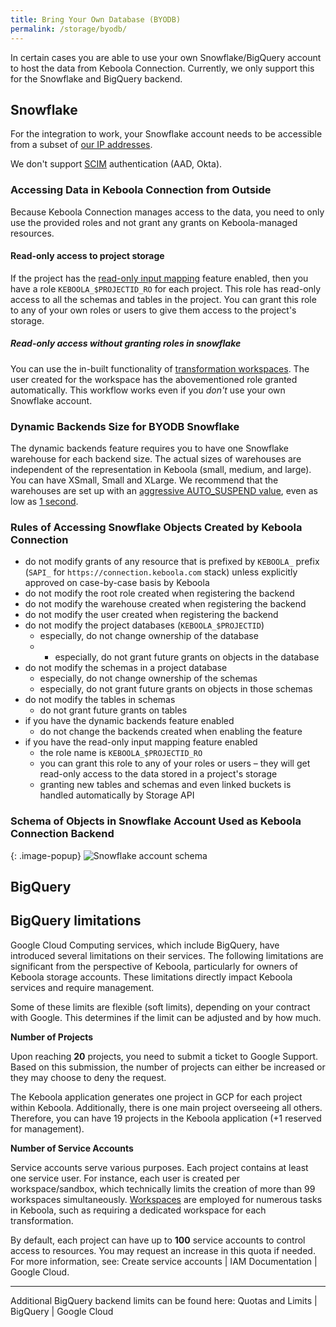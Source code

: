 ```yaml
---
title: Bring Your Own Database (BYODB)
permalink: /storage/byodb/
---
```


In certain cases you are able to use your own Snowflake/BigQuery account to host the data from Keboola Connection. Currently, we only support this for the Snowflake and BigQuery backend.  

## Snowflake

For the integration to work, your Snowflake account needs to be accessible from a subset of [our IP addresses](/components/ip-addresses/).

We don't support [SCIM](https://docs.snowflake.com/en/user-guide/scim.html) authentication (AAD, Okta). 

### Accessing Data in Keboola Connection from Outside

Because Keboola Connection manages access to the data, you need to only use the provided roles and not grant any grants on Keboola-managed resources. 

#### Read-only access to project storage

If the project has the [read-only input mapping](/transformations/mappings/#read-only-input-mapping) feature enabled, then you have a role `KEBOOLA_$PROJECTID_RO` for each project. This role has read-only access to all the schemas and tables in the project. You can grant this role to any of your own roles or users to give them access to the project's storage.

##### Read-only access without granting roles in snowflake

You can use the in-built functionality of [transformation workspaces](/transformations/workspace/). The user created for the workspace has the abovementioned role granted automatically. This workflow works even if you *don't* use your own Snowflake account.

### Dynamic Backends Size for BYODB Snowflake

The dynamic backends feature requires you to have one Snowflake warehouse for each backend size. The actual sizes of warehouses are independent of the representation in Keboola (small, medium, and large). You can have XSmall, Small and XLarge. We recommend that the warehouses are set up with an [aggressive AUTO_SUSPEND value](https://docs.snowflake.com/en/user-guide/warehouses-considerations.html#automating-warehouse-suspension), even as low as [1 second](https://docs.snowflake.com/en/sql-reference/sql/alter-warehouse.html). 

### Rules of Accessing Snowflake Objects Created by Keboola Connection

* do not modify grants of any resource that is prefixed by `KEBOOLA_` prefix (`SAPI_` for `https://connection.keboola.com` stack) unless explicitly approved on case-by-case basis by Keboola 
* do not modify the root role created when registering the backend
* do not modify the warehouse created when registering the backend
* do not modify the user created when registering the backend
* do not modify the project databases (`KEBOOLA_$PROJECTID`)
  * especially, do not change ownership of the database
  * * especially, do not grant future grants on objects in the database
* do not modify the schemas in a project database
  * especially, do not change ownership of the schemas
  * especially, do not grant future grants on objects in those schemas
* do not modify the tables in schemas 
  * do not grant future grants on tables
* if you have the dynamic backends feature enabled
  * do not change the backends created when enabling the feature
* if you have the read-only input mapping feature enabled
  * the role name is `KEBOOLA_$PROJECTID_RO`
  * you can grant this role to any of your roles or users – they will get read-only access to the data stored in a project's storage  
  * granting new tables and schemas and even linked buckets is handled automatically by Storage API

### Schema of Objects in Snowflake Account Used as Keboola Connection Backend

{: .image-popup}
![Snowflake account schema](schema.png)

## BigQuery


## BigQuery limitations

Google Cloud Computing services, which include BigQuery, have introduced several limitations on their services. The following limitations are significant from the perspective of Keboola, particularly for owners of Keboola storage accounts. These limitations directly impact Keboola services and require management.

Some of these limits are flexible (soft limits), depending on your contract with Google. This determines if the limit can be adjusted and by how much.

**Number of Projects**

Upon reaching **20** projects, you need to submit a ticket to Google Support. Based on this submission, the number of projects can either be increased or they may choose to deny the request.

The Keboola application generates one project in GCP for each project within Keboola. Additionally, there is one main project overseeing all others. Therefore, you can have 19 projects in the Keboola application (+1 reserved for management).

**Number of Service Accounts**

Service accounts serve various purposes. Each project contains at least one service user. For instance, each user is created per workspace/sandbox, which technically limits the creation of more than 99 workspaces simultaneously. [Workspaces](https://help.keboola.com/transformations/workspace/) are employed for numerous tasks in Keboola, such as requiring a dedicated workspace for each transformation.

By default, each project can have up to **100** service accounts to control access to resources. You may request an increase in this quota if needed. For more information, see: Create service accounts  |  IAM Documentation  |  Google Cloud.

----

Additional BigQuery backend limits can be found here: Quotas and Limits  |  BigQuery  |  Google Cloud 

